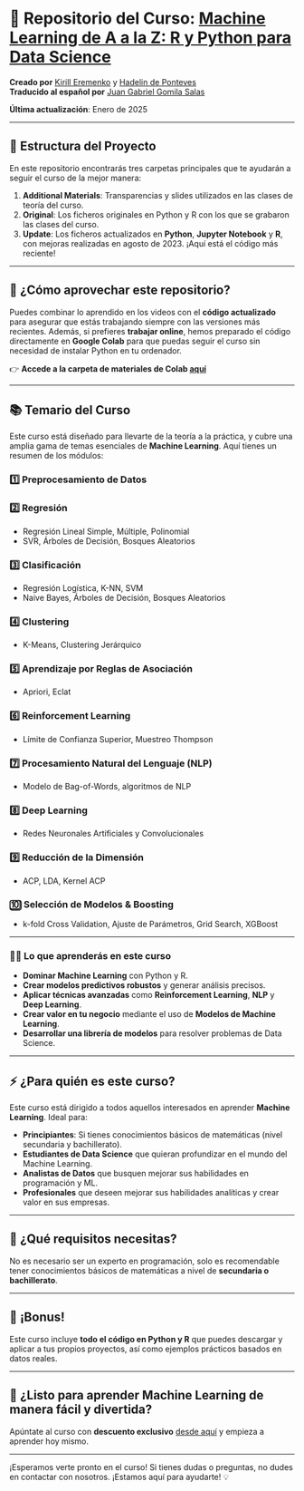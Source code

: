 # 🚀 Repositorio del Curso: **[Machine Learning de A a la Z: R y Python para Data Science](https://cursos.frogamesformacion.com/courses/machine-learning-az)**  
**Creado por** [Kirill Eremenko](https://www.udemy.com/user/kirilleremenko/) y [Hadelin de Ponteves](https://www.udemy.com/user/hadelin-de-ponteves/)  
**Traducido al español por** [Juan Gabriel Gomila Salas](https://www.udemy.com/user/juangabriel2)  

**Última actualización**: Enero de 2025

---

## 📂 Estructura del Proyecto

En este repositorio encontrarás tres carpetas principales que te ayudarán a seguir el curso de la mejor manera:

1. **Additional Materials**: Transparencias y slides utilizados en las clases de teoría del curso.
2. **Original**: Los ficheros originales en Python y R con los que se grabaron las clases del curso.
3. **Update**: Los ficheros actualizados en **Python**, **Jupyter Notebook** y **R**, con mejoras realizadas en agosto de 2023. ¡Aquí está el código más reciente!

---

## 🚀 **¿Cómo aprovechar este repositorio?**

Puedes combinar lo aprendido en los videos con el **código actualizado** para asegurar que estás trabajando siempre con las versiones más recientes. Además, si prefieres **trabajar online**, hemos preparado el código directamente en **Google Colab** para que puedas seguir el curso sin necesidad de instalar Python en tu ordenador.

👉 **Accede a la carpeta de materiales de Colab [aquí](https://drive.google.com/drive/folders/1McMhzMVDRiZJI_jLjqqU1rBeHpwHq--A?usp=share_link)**

---

## 📚 **Temario del Curso**

Este curso está diseñado para llevarte de la teoría a la práctica, y cubre una amplia gama de temas esenciales de **Machine Learning**. Aquí tienes un resumen de los módulos:

### 1️⃣ **Preprocesamiento de Datos**
### 2️⃣ **Regresión**  
- Regresión Lineal Simple, Múltiple, Polinomial  
- SVR, Árboles de Decisión, Bosques Aleatorios

### 3️⃣ **Clasificación**  
- Regresión Logística, K-NN, SVM  
- Naive Bayes, Árboles de Decisión, Bosques Aleatorios

### 4️⃣ **Clustering**  
- K-Means, Clustering Jerárquico

### 5️⃣ **Aprendizaje por Reglas de Asociación**  
- Apriori, Eclat

### 6️⃣ **Reinforcement Learning**  
- Límite de Confianza Superior, Muestreo Thompson

### 7️⃣ **Procesamiento Natural del Lenguaje (NLP)**  
- Modelo de Bag-of-Words, algoritmos de NLP

### 8️⃣ **Deep Learning**  
- Redes Neuronales Artificiales y Convolucionales

### 9️⃣ **Reducción de la Dimensión**  
- ACP, LDA, Kernel ACP

### 🔟 **Selección de Modelos & Boosting**  
- k-fold Cross Validation, Ajuste de Parámetros, Grid Search, XGBoost

---

### 🧑‍💻 **Lo que aprenderás en este curso**  
- **Dominar Machine Learning** con Python y R.
- **Crear modelos predictivos robustos** y generar análisis precisos.
- **Aplicar técnicas avanzadas** como **Reinforcement Learning**, **NLP** y **Deep Learning**.
- **Crear valor en tu negocio** mediante el uso de **Modelos de Machine Learning**.
- **Desarrollar una librería de modelos** para resolver problemas de Data Science.

---

## ⚡ **¿Para quién es este curso?**

Este curso está dirigido a todos aquellos interesados en aprender **Machine Learning**. Ideal para:  
- **Principiantes**: Si tienes conocimientos básicos de matemáticas (nivel secundaria y bachillerato).
- **Estudiantes de Data Science** que quieran profundizar en el mundo del Machine Learning.
- **Analistas de Datos** que busquen mejorar sus habilidades en programación y ML.
- **Profesionales** que deseen mejorar sus habilidades analíticas y crear valor en sus empresas.

---

## 🎯 **¿Qué requisitos necesitas?**  
No es necesario ser un experto en programación, solo es recomendable tener conocimientos básicos de matemáticas a nivel de **secundaria o bachillerato**.

---

## 🎁 **¡Bonus!**  
Este curso incluye **todo el código en Python y R** que puedes descargar y aplicar a tus propios proyectos, así como ejemplos prácticos basados en datos reales. 

---

## 🎥 **¿Listo para aprender Machine Learning de manera fácil y divertida?**  
Apúntate al curso con **descuento exclusivo** [desde aquí](https://cursos.frogamesformacion.com/courses/machine-learning-az) y empieza a aprender hoy mismo.

---

¡Esperamos verte pronto en el curso! Si tienes dudas o preguntas, no dudes en contactar con nosotros. ¡Estamos aquí para ayudarte! 💡

